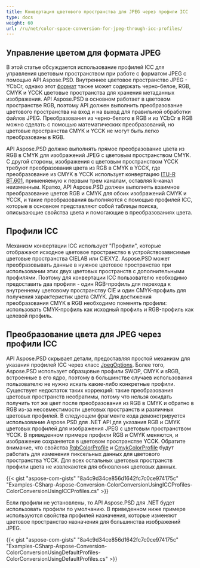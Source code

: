 ```yaml
---
title: Конвертация цветового пространства для JPEG через профили ICC
type: docs
weight: 60
url: /ru/net/color-space-conversion-for-jpeg-through-icc-profiles/
---
```


## **Управление цветом для формата JPEG**

В этой статье обсуждается использование профилей ICC для управления цветовым пространством при работе с форматом JPEG с помощью API Aspose.PSD. Внутреннее цветовое пространство JPEG - YCbCr, однако этот [формат](https://reference.aspose.com/psd/net/aspose.psd/pixelformat) также может содержать черно-белое, RGB, CMYK и YCCK цветовые пространства для хранения метаданных изображения. API Aspose.PSD в основном работает в цветовом пространстве RGB, поэтому API должен выполнить преобразование цветового пространства на вход и на выход для правильной обработки файлов JPEG. Преобразования из черно-белого в RGB и из YCbCr в RGB можно сделать с помощью математических преобразований, но цветовые пространства CMYK и YCCK не могут быть легко преобразованы в RGB.

API Aspose.PSD должно выполнять прямое преобразование цвета из RGB в CMYK для изображений JPEG с цветовым пространством CMYK. С другой стороны, изображения с цветовым пространством YCCK требуют преобразования цвета из RGB в CMYK в YCCK, где преобразование из CMYK в YCCK использует конвертацию [ITU-R BT.601](https://wikipedia.org/wiki/Rec._601), применяемую к первым трем каналам, оставляя k-канал неизменным. Кратко, API Aspose.PSD должен выполнять взаимное преобразование цветов RGB и CMYK для обоих изображений CMYK и YCCK, и такие преобразования выполняются с помощью профилей ICC, которые в основном представляют собой таблицы поиска, описывающие свойства цвета и помогающие в преобразованиях цвета.


## **Профили ICC**

Механизм конвертации ICC использует "Профили", которые отображают исходное цветовое пространство в устройствозависимые цветовые пространства CIELAB или CIEXYZ. Aspose.PSD может преобразовывать данные в нужное цветовое пространство при использовании этих двух цветовых пространств с дополнительными профилями. Поэтому для конвертации ICC пользователю необходимо предоставить два профиля - один RGB-профиль для перехода к внутреннему цветовому пространству CIE и один CMYK-профиль для получения характеристик цвета CMYK. Для достижения преобразования CMYK в RGB необходимо поменять профили: использовать CMYK-профиль как исходный профиль и RGB-профиль как целевой профиль.
## **Преобразование цвета для JPEG через профили ICC**

API Aspose.PSD скрывает детали, предоставляя простой механизм для указания профилей ICC через класс [JpegOptions](https://reference.aspose.com/psd/net/aspose.psd.imageoptions/jpegoptions). Более того, Aspose.PSD использует образцовые профили SWOP, CMYK и sRGB, встроенные в его ядро, поэтому в большинстве случаев использования пользователю не нужно искать какие-либо конкретные профили. Существует недостаток таких коррекций: такие преобразования цветовых пространств необратимы, потому что нельзя ожидать получить тот же цвет после преобразования из RGB в CMYK и обратно в RGB из-за несовместимости цветовых пространств и различных цветовых профилей. В следующем фрагменте кода демонстрируется использование Aspose.PSD для .NET API для указания RGB и CMYK цветовых профилей для изображения JPEG с цветовым пространством YCCK. В приведенном примере профили RGB и CMYK меняются, и изображение сохраняется в цветовом пространстве YCCK. Обратите внимание, что свойства [RgbColorProfile](https://reference.aspose.com/psd/net/aspose.psd.imageoptions/jpegoptions/properties/rgbcolorprofile) и [CmykColorProfile](https://reference.aspose.com/psd/net/aspose.psd.imageoptions/jpegoptions/properties/cmykcolorprofile) будут работать для изменения пиксельных данных для цветового пространства YCCK. Для всех остальных цветовых пространств профили цвета не извлекаются для обновления цветовых данных.


{{< gist "aspose-com-gists" "8a4c9d34ce856d1642fc7c0ce974175c" "Examples-CSharp-Aspose-Conversion-ColorConversionUsingICCProfiles-ColorConversionUsingICCProfiles.cs" >}}


Если профили не установлены, то API Aspose.PSD для .NET будет использовать профили по умолчанию. В приведенном ниже примере используются свойства профилей назначения, которые изменяют цветовое пространство назначения для большинства изображений JPEG.


{{< gist "aspose-com-gists" "8a4c9d34ce856d1642fc7c0ce974175c" "Examples-CSharp-Aspose-Conversion-ColorConversionUsingDefaultProfiles-ColorConversionUsingDefaultProfiles.cs" >}}
